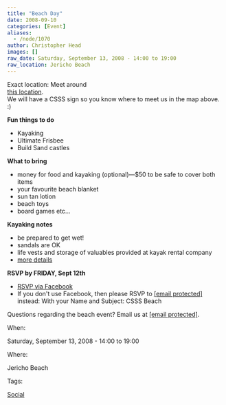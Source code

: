 ```yaml
---
title: "Beach Day"
date: 2008-09-10
categories: [Event]
aliases:
  - /node/1070
author: Christopher Head
images: []
raw_date: Saturday, September 13, 2008 - 14:00 to 19:00
raw_location: Jericho Beach
---
```


Exact location: Meet around  
[this location](https://maps.google.com/maps?f=q&hl=en&geocode=&q=jericho+beach&sll=49.263249,-123.24031&sspn=0.007436,0.016136&ie=UTF8&ll=49.275771,-123.203087&spn=0.000929,0.002017&t=h&z=19).  
We will have a CSSS sign so you know where to meet us in the map above. :)

**Fun things to do**

*   Kayaking
*   Ultimate Frisbee
*   Build Sand castles

**What to bring**

*   money for food and kayaking (optional)—$50 to be safe to cover both items
*   your favourite beach blanket
*   sun tan lotion
*   beach toys
*   board games etc...

**Kayaking notes**

*   be prepared to get wet!
*   sandals are OK
*   life vests and storage of valuables provided at kayak rental company
*   [more details](http://www.ecomarine.com/equipment/buy/rates.html)

**RSVP by FRIDAY, Sept 12th**

*   [RSVP via Facebook](http://www.new.facebook.com/event.php?eid=24294509356)
*   If you don't use Facebook, then please RSVP to [\[email protected\]](/cdn-cgi/l/email-protection#b6d4d3d7d5def6c2ded3d5c3d4d398d5d7) instead: With your Name and Subject: CSSS Beach

Questions regarding the beach event? Email us at [\[email protected\]](/cdn-cgi/l/email-protection#67050206040f27130f0204120502490406).

When: 

Saturday, September 13, 2008 - 14:00 to 19:00

Where: 

Jericho Beach

Tags: 

[Social](/social)
